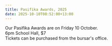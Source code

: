 ```yaml
---
title: Pasifika Awards, 2025
date: 2025-10-10T08:52:00+13:00
---
```

Our Pasifika Awards are on Friday 10 October.  
6pm School Hall, $7  
Tickets can be purchased from the bursar's office.
